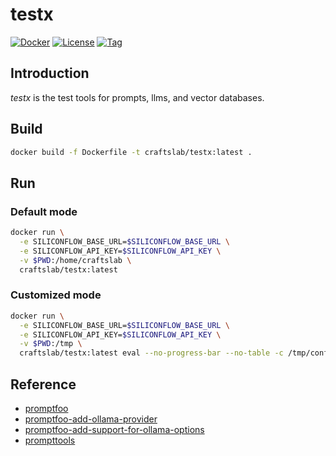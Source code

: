# testx

[![Docker](https://img.shields.io/docker/pulls/craftslab/testx)](https://hub.docker.com/r/craftslab/testx)
[![License](https://img.shields.io/github/license/ai-flowx/testx.svg)](https://github.com/ai-flowx/testx/blob/main/LICENSE)
[![Tag](https://img.shields.io/github/tag/ai-flowx/testx.svg)](https://github.com/ai-flowx/testx/tags)



## Introduction

*testx* is the test tools for prompts, llms, and vector databases.



## Build

```bash
docker build -f Dockerfile -t craftslab/testx:latest .
```



## Run

### Default mode

```bash
docker run \
  -e SILICONFLOW_BASE_URL=$SILICONFLOW_BASE_URL \
  -e SILICONFLOW_API_KEY=$SILICONFLOW_API_KEY \
  -v $PWD:/home/craftslab \
  craftslab/testx:latest
```



### Customized mode

```bash
docker run \
  -e SILICONFLOW_BASE_URL=$SILICONFLOW_BASE_URL \
  -e SILICONFLOW_API_KEY=$SILICONFLOW_API_KEY \
  -v $PWD:/tmp \
  craftslab/testx:latest eval --no-progress-bar --no-table -c /tmp/config.yml -o /tmp/output.html
```



## Reference

- [promptfoo](https://github.com/promptfoo/promptfoo)
- [promptfoo-add-ollama-provider](https://github.com/promptfoo/promptfoo/commit/4e6b580f7bba9f9b69890f4a5ae46888bb269ae8)
- [promptfoo-add-support-for-ollama-options](https://github.com/promptfoo/promptfoo/commit/115bff97b3392da8b329510dea70b5aeb231cb69)
- [prompttools](https://github.com/hegelai/prompttools)
